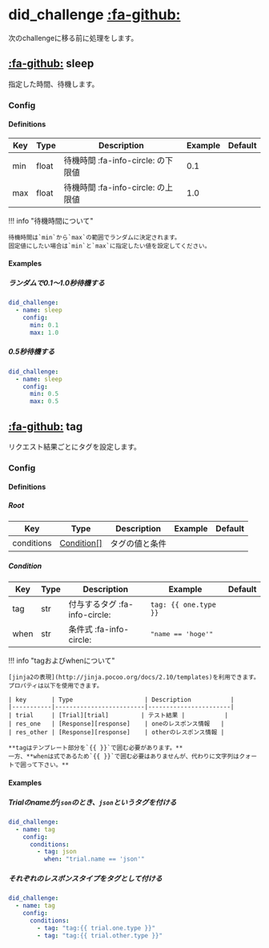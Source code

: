 did_challenge [:fa-github:][s1]
===============================

[s1]: https://github.com/tadashi-aikawa/jumeaux/tree/master/jumeaux/addons/did_challenge

次のchallengeに移る前に処理をします。


[:fa-github:][sleep] sleep
--------------------------

[sleep]: https://github.com/tadashi-aikawa/jumeaux/tree/master/jumeaux/addons/did_challenge/sleep.py

指定した時間、待機します。


### Config

#### Definitions

| Key | Type  |            Description             | Example | Default |
| --- | ----- | ---------------------------------- | ------- | ------- |
| min | float | 待機時間 :fa-info-circle: の下限値 | 0.1     |         |
| max | float | 待機時間 :fa-info-circle: の上限値 | 1.0     |         |

!!! info "待機時間について"

    待機時間は`min`から`max`の範囲でランダムに決定されます。
    固定値にしたい場合は`min`と`max`に指定したい値を設定してください。

#### Examples

##### ランダムで0.1～1.0秒待機する

```yml
did_challenge:
  - name: sleep
    config:
      min: 0.1
      max: 1.0
```

##### 0.5秒待機する

```yml
did_challenge:
  - name: sleep
    config:
      min: 0.5
      max: 0.5
```


[:fa-github:][tag] tag
----------------------

[tag]: https://github.com/tadashi-aikawa/jumeaux/tree/master/jumeaux/addons/did_challenge/tag.py

リクエスト結果ごとにタグを設定します。


### Config

#### Definitions

##### Root

| Key        | Type                      | Description    | Example | Default |
|------------|---------------------------|----------------|---------|---------|
| conditions | [Condition[]](#condition) | タグの値と条件 |         |         |

##### Condition

| Key  | Type |          Description          |           Example           | Default |
| ---- | ---- | ----------------------------- | --------------------------- | ------- |
| tag  | str  | 付与するタグ :fa-info-circle: | `tag: {{ one.type }}`       |         |
| when | str  | 条件式 :fa-info-circle:       | <pre>"name == 'hoge'"</pre> |         |


!!! info "tagおよびwhenについて"

    [jinja2の表現](http://jinja.pocoo.org/docs/2.10/templates)を利用できます。  
    プロパティは以下を使用できます。

    | key       | Type                    | Description           |
    |-----------|-------------------------|-----------------------|
    | trial     | [Trial][trial]         | テスト結果 |           |
    | res_one   | [Response][response]    | oneのレスポンス情報   |
    | res_other | [Response][response]    | otherのレスポンス情報 |

    **tagはテンプレート部分を`{{ }}`で囲む必要があります。**  
    一方、**whenは式であるため`{{ }}`で囲む必要はありませんが、代わりに文字列はクォートで囲って下さい。**


#### Examples

##### Trialのnameが`json`のとき、`json`というタグを付ける

```yml
did_challenge:
  - name: tag
    config:
      conditions:
        - tag: json
          when: "trial.name == 'json'"
```

##### それぞれのレスポンスタイプをタグとして付ける

```yml
did_challenge:
  - name: tag
    config:
      conditions:
        - tag: "tag:{{ trial.one.type }}"
        - tag: "tag:{{ trial.other.type }}"
```

[trial]: ../../models/trial
[response]: ../../models/response
